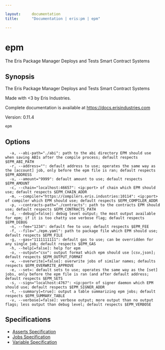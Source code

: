 ```yaml
---

layout:     documentation
title:      "Documentation | eris:pm | epm"

---
```


# epm

The Eris Package Manager Deploys and Tests Smart Contract Systems

## Synopsis

The Eris Package Manager Deploys and Tests Smart Contract Systems

Made with <3 by Eris Industries.

Complete documentation is available at https://docs.erisindustries.com

Version:
  0.11.4

```bash
epm
```

## Options

```
  -a, --abi-path="./abi": path to the abi directory EPM should use when saving ABIs after the compile process; default respects $EPM_ABI_PATH
  -r, --address="": default address to use; operates the same way as the [account] job, only before the epm file is ran; default respects $EPM_ADDRESS
  -u, --amount="9999": default amount to use; default respects $EPM_AMOUNT
  -c, --chain="localhost:46657": <ip:port> of chain which EPM should use; default respects $EPM_CHAIN_ADDR
  -m, --compiler="https://compilers.eris.industries:10114": <ip:port> of compiler which EPM should use; default respects $EPM_COMPILER_ADDR
  -p, --contracts-path="./contracts": path to the contracts EPM should use; default respects $EPM_CONTRACTS_PATH
  -d, --debug[=false]: debug level output; the most output available for epm; if it is too chatty use verbose flag; default respects $EPM_DEBUG
  -n, --fee="1234": default fee to use; default respects $EPM_FEE
  -f, --file="./epm.yaml": path to package file which EPM should use; default respects $EPM_FILE
  -g, --gas="1111111111": default gas to use; can be overridden for any single job; default respects $EPM_GAS
  -h, --help[=false]: help for epm
  -o, --output="csv": output format which epm should use [csv,json]; default respects $EPM_OUTPUT_FORMAT
  -w, --overwrite[=false]: overwrite jobs of similar names; defaults respects $EPM_OVERWRITE_APPROVE
  -e, --set=: default sets to use; operates the same way as the [set] jobs, only before the epm file is ran (and after default address; default respects $EPM_SETS
  -s, --sign="localhost:4767": <ip:port> of signer daemon which EPM should use; default respects $EPM_SIGNER_ADDR
  -t, --summary[=true]: output a table summarizing epm jobs; default respects $EPM_SUMMARY_TABLE
  -v, --verbose[=false]: verbose output; more output than no output flags; less output than debug level; default respects $EPM_VERBOSE
```


## Specifications

* [Asserts Specification](https://docs.erisindustries.com/documentation/eris-pm/0.11.4/asserts_specification/)
* [Jobs Specification](https://docs.erisindustries.com/documentation/eris-pm/0.11.4/jobs_specification/)
* [Variable Specification](https://docs.erisindustries.com/documentation/eris-pm/0.11.4/variable_specification/)

